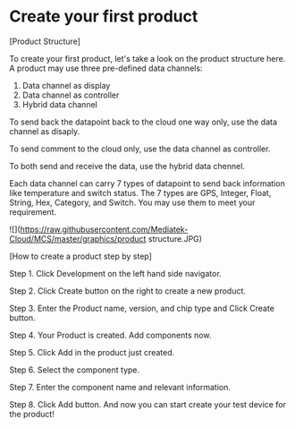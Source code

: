# Create your first product

[Product Structure]


To create your first product, let's take a look on the product structure here.
A product may use three pre-defined data channels:

1. Data channel as display
2. Data channel as controller
3. Hybrid data channel

To send back the datapoint back to the cloud one way only, use the data channel as disaply.

To send comment to the cloud only, use the data channel as controller.

To both send and receive the data, use the hybrid data chennel.


Each data channel can carry 7 types of datapoint to send back information like temperature and switch status. The 7 types are GPS, Integer, Float, String, Hex, Category, and Switch.
You may use them to meet your requirement.

![](https://raw.githubusercontent.com/Mediatek-Cloud/MCS/master/graphics/product structure.JPG)


[How to create a product step by step]

Step 1. Click Development on the left hand side navigator.

Step 2. Click Create button on the right to create a new product.

Step 3. Enter the Product name, version, and chip type and Click Create button.

Step 4. Your Product is created. Add components now.

Step 5. Click Add in the product just created.

Step 6. Select the component type.

Step 7. Enter the component name and relevant information.

Step 8. Click Add button. And now you can start create your test device for the product!




